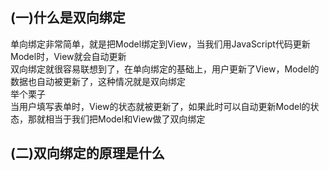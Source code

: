 ## (一)什么是双向绑定
单向绑定非常简单，就是把Model绑定到View，当我们用JavaScript代码更新Model时，View就会自动更新  
双向绑定就很容易联想到了，在单向绑定的基础上，用户更新了View，Model的数据也自动被更新了，这种情况就是双向绑定  
举个栗子  
当用户填写表单时，View的状态就被更新了，如果此时可以自动更新Model的状态，那就相当于我们把Model和View做了双向绑定
## (二)双向绑定的原理是什么